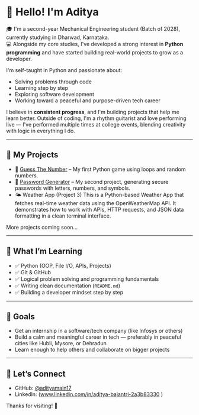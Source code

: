 # 👋 Hello! I'm Aditya

🎓 I'm a second-year Mechanical Engineering student (Batch of 2028), currently studying in Dharwad, Karnataka.  
💻 Alongside my core studies, I've developed a strong interest in **Python programming** and have started building real-world projects to grow as a developer.

I'm self-taught in Python and passionate about:
- Solving problems through code
- Learning step by step
- Exploring software development
- Working toward a peaceful and purpose-driven tech career

I believe in **consistent progress**, and I'm building projects that help me learn better.
Outside of coding, I'm a rhythm guitarist and love performing live — I've performed multiple times at college events, blending creativity with logic in everything I do.

---

## 🧩 My Projects

- 🔢 [Guess The Number](https://github.com/adityamain17/GuessTheNumber) – My first Python game using loops and random numbers.
- 🔐 [Password Generator](https://github.com/adityamain17/PasswordGenerator) – My second project, generating secure passwords with letters, numbers, and symbols.
- 🌤️ Weather App (Project 3) This is a Python-based Weather App that fetches real-time weather data using the OpenWeatherMap API. It demonstrates how to work with APIs, HTTP requests, and JSON data formatting in a clean terminal interface.

More projects coming soon...

---

## 🧠 What I’m Learning

- ✅ Python (OOP, File I/O, APIs, Projects)
- ✅ Git & GitHub
- ✅ Logical problem solving and programming fundamentals
- ✅ Writing clean documentation (`README.md`)
- ✅ Building a developer mindset step by step

---

## 🎯 Goals

- Get an internship in a software/tech company (like Infosys or others)
- Build a calm and meaningful career in tech — preferably in peaceful cities like Hubli, Mysore, or Dehradun
- Learn enough to help others and collaborate on bigger projects

---

## 💬 Let’s Connect

- GitHub: [@adityamain17](https://github.com/adityamain17)
- Linkedln: (www.linkedin.com/in/aditya-bajantri-2a3b83330 )


Thanks for visiting! 🙏
